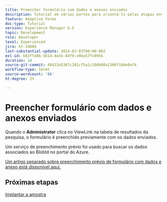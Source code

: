 ```yaml
---
title: Preencher formulário com dados e anexos enviados
description: Tutorial em várias partes para orientá-lo pelas etapas envolvidas na consulta de envios de formulários armazenados no portal do Azure
feature: Adaptive Forms
doc-type: Tutorial
version: Experience Manager 6.5
topic: Development
role: Developer
level: Experienced
jira: kt-14884
last-substantial-update: 2024-03-03T00:00:00Z
exl-id: b83ffa66-5614-4e3e-84f9-e9ba57fc0955
duration: 14
source-git-commit: 48433a5367c281cf5a1c106b08a1306f1b0e8ef4
workflow-type: tm+mt
source-wordcount: '86'
ht-degree: 2%

---
```


# Preencher formulário com dados e anexos enviados

Quando o **Administrator** clica no ViewLink na tabela de resultados da pesquisa, o formulário é preenchido previamente com os dados enviados.

Um serviço de preenchimento prévio foi usado para buscar os dados associados ao BlobId no portal do Azure.

[Um artigo separado sobre preenchimento prévio de formulário com dados e anexo está disponível aqui.](https://experienceleague.adobe.com/docs/experience-manager-learn/forms/prefill-form-with-data-attachments/introduction.html?lang=pt-BR)

## Próximas etapas

[Implantar a amostra](./part5.md)
